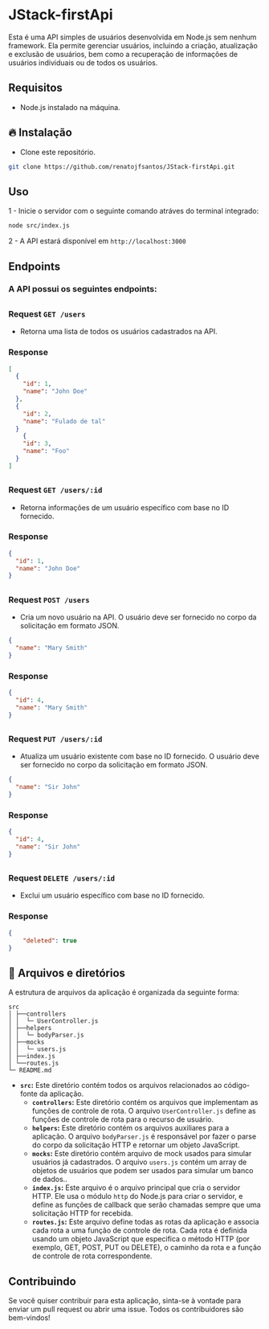 # JStack-firstApi

Esta é uma API simples de usuários desenvolvida em Node.js sem nenhum framework. Ela permite gerenciar usuários, incluindo a criação, atualização e exclusão de usuários, bem como a recuperação de informações de usuários individuais ou de todos os usuários.

## Requisitos

- Node.js instalado na máquina.

## 🔥 Instalação

- Clone este repositório.

```sh
git clone https://github.com/renatojfsantos/JStack-firstApi.git
```

## Uso

1 - Inicie o servidor com o seguinte comando atráves do terminal integrado:

```sh
node src/index.js
```

2 - A API estará disponível em `http://localhost:3000`


## Endpoints

### A API possui os seguintes endpoints:

##
### Request `GET /users`
- Retorna uma lista de todos os usuários cadastrados na API.
### Response
```json
[
  {
    "id": 1,
    "name": "John Doe"
  },
  {
    "id": 2,
    "name": "Fulado de tal"
  }
    {
    "id": 3,
    "name": "Foo"
  }
]
```
##
### Request `GET /users/:id`
- Retorna informações de um usuário específico com base no ID fornecido.
### Response
```json
{
  "id": 1,
  "name": "John Doe"
}
```
##
### Request `POST /users`
- Cria um novo usuário na API. O usuário deve ser fornecido no corpo da solicitação em formato JSON.
```json
{
  "name": "Mary Smith"
}
```
### Response
```json
{
  "id": 4,
  "name": "Mary Smith"
}
```
##
### Request `PUT /users/:id`
- Atualiza um usuário existente com base no ID fornecido. O usuário deve ser fornecido no corpo da solicitação em formato JSON.
```json
{
  "name": "Sir John"
}
```
### Response
```json
{
  "id": 4,
  "name": "Sir John"
}
```
##
### Request `DELETE /users/:id`
- Exclui um usuário específico com base no ID fornecido.
### Response
```json
{
	"deleted": true
}
```

## 📂 Arquivos e diretórios

A estrutura de arquivos da aplicação é organizada da seguinte forma:

```plainText
src
│ ├──controllers
│ │  └─ UserController.js
│ ├──helpers
│ │  └─ bodyParser.js
│ ├──mocks
│ │  └─ users.js
│ ├──index.js
│ └──routes.js
└─ README.md
```


- **`src`:** Este diretório contém todos os arquivos relacionados ao código-fonte da aplicação.
  - **`controllers`:** Este diretório contém os arquivos que implementam as funções de controle de rota. O arquivo `UserController.js` define as funções de controle de rota para o recurso de usuário.
  - **`helpers`:** Este diretório contém os arquivos auxiliares para a aplicação. O arquivo `bodyParser.js` é responsável por fazer o parse do corpo da solicitação HTTP e retornar um objeto JavaScript.
  - **`mocks`:** Este diretório contém arquivo de mock usados para simular usuários já cadastrados. O arquivo `users.js` contém um array de objetos de usuários que podem ser usados para simular um banco de dados..
  - **`index.js`:** Este arquivo é o arquivo principal que cria o servidor HTTP. Ele usa o módulo `http` do Node.js para criar o servidor, e define as funções de callback que serão chamadas sempre que uma solicitação HTTP for recebida.
  - **`routes.js`:** Este arquivo define todas as rotas da aplicação e associa cada rota a uma função de controle de rota. Cada rota é definida usando um objeto JavaScript que especifica o método HTTP (por exemplo, GET, POST, PUT ou DELETE), o caminho da rota e a função de controle de rota correspondente.

## Contribuindo
Se você quiser contribuir para esta aplicação, sinta-se à vontade para enviar um pull request ou abrir uma issue. Todos os contribuidores são bem-vindos!

